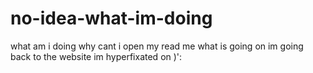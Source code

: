 # no-idea-what-im-doing
what am i doing
why cant i open my read me
what is going on
im going back to the website im hyperfixated on )':
